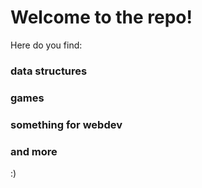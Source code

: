 # Welcome to the repo!

Here do you find:

### data structures
### games
### something for webdev 
### and more 

:)
